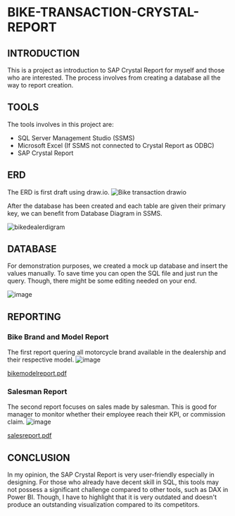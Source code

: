 # BIKE-TRANSACTION-CRYSTAL-REPORT
## INTRODUCTION
This is a project as introduction to SAP Crystal Report for myself and those who are interested. The process involves from creating a database all the way to report creation.

## TOOLS

The tools involves in this project are:
- SQL Server Management Studio (SSMS)
- Microsoft Excel (If SSMS not connected to Crystal Report as ODBC)
- SAP Crystal Report

## ERD

The ERD is first draft using draw.io.
![Bike transaction drawio](https://github.com/harishh29/bike-dealership-crystal-report/assets/76155776/b299fe28-79a1-4a43-b071-f5b8ebad6d2a)

After the database has been created and each table are given their primary key, we can benefit from Database Diagram in SSMS.

![bikedealerdigram](https://github.com/harishh29/bike-dealership-crystal-report/assets/76155776/7516f1a8-d877-4b66-9a35-c174d4876091)

## DATABASE
For demonstration purposes, we created a mock up database and insert the values manually. To save time you can open the SQL file
and just run the query. Though, there might be some editing needed on your end.

![image](https://github.com/harishh29/bike-dealership-crystal-report/assets/76155776/99399e52-ed27-4e3d-82c4-c14eeb4b9673)


## REPORTING

### Bike Brand and Model Report
The first report quering all motorcycle brand available in the dealership and their respective model.
![image](https://github.com/harishh29/bike-dealership-crystal-report/assets/76155776/d2e55395-341e-4963-ae52-fa4c6fd64730)

[bikemodelreport.pdf](https://github.com/harishh29/bike-dealership-crystal-report/files/14552929/bikemodelreport.pdf)

### Salesman Report
The second report focuses on sales made by salesman. This is good for manager to monitor whether their employee reach their KPI, or commission claim.
![image](https://github.com/harishh29/bike-dealership-crystal-report/assets/76155776/17ed82a9-b2ae-4a8a-b195-c6d8718c4cd6)

[salesreport.pdf](https://github.com/harishh29/bike-dealership-crystal-report/files/14552946/salesreport.pdf)

## CONCLUSION
In my opinion, the SAP Crystal Report is very user-friendly especially in designing. For those who already have decent skill in SQL, this tools may not possess
a significant challenge compared to other tools, such as DAX in Power BI. Though, I have to highlight that it is very outdated and doesn't produce an outstanding visualization compared to its competitors.
